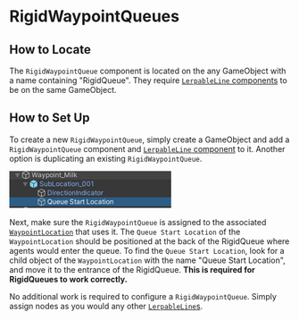 # RigidWaypointQueues

## How to Locate

The `RigidWaypointQueue` component is located on the any GameObject with a name containing "RigidQueue".  They require [`LerpableLine` components](lerpable-lines.md) to be on the same GameObject.

## How to Set Up

To create a new `RigidWaypointQueue`, simply create a GameObject and add a `RigidWaypointQueue` component and [`LerpableLine` component](lerpable-lines.md) to it.  Another option is duplicating an existing `RigidWaypointQueue`.

![Queue Start Location](../../img/queueStartLocation.png)

Next, make sure the `RigidWaypointQueue` is assigned to the associated [`WaypointLocation`](waypoint-locations.md) that uses it.  The `Queue Start Location` of the `WaypointLocation` should be positioned at the back of the RigidQueue where agents would enter the queue.  To find the `Queue Start Location`, look for a child object of the `WaypointLocation` with the name "Queue Start Location", and move it to the entrance of the RigidQueue.  **This is required for RigidQueues to work correctly.**

No additional work is required to configure a `RigidWaypointQueue`.  Simply assign nodes as you would any other [`LerpableLine`s](lerpable-lines.md).

